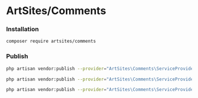 # ArtSites/Comments

### Installation
```sh
composer require artsites/comments
```

### Publish
```sh
php artisan vendor:publish --provider="ArtSites\Comments\ServiceProvider" --tag="views"

php artisan vendor:publish --provider="ArtSites\Comments\ServiceProvider" --tag="js"

php artisan vendor:publish --provider="ArtSites\Comments\ServiceProvider" --tag="config"
```
